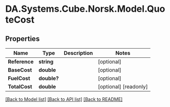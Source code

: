 # DA.Systems.Cube.Norsk.Model.QuoteCost

## Properties

Name | Type | Description | Notes
------------ | ------------- | ------------- | -------------
**Reference** | **string** |  | [optional] 
**BaseCost** | **double** |  | [optional] 
**FuelCost** | **double?** |  | [optional] 
**TotalCost** | **double** |  | [optional] [readonly] 

[[Back to Model list]](../README.md#documentation-for-models) [[Back to API list]](../README.md#documentation-for-api-endpoints) [[Back to README]](../README.md)

